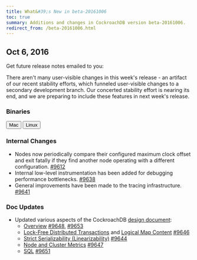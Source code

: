 ```yaml
---
title: What&#39;s New in beta-20161006
toc: true
summary: Additions and changes in CockroachDB version beta-20161006.
redirect_from: /beta-20161006.html
---
```


## Oct 6, 2016

Get future release notes emailed to you:

<div class="hubspot-install-form install-form-1 clearfix">
    <script>
        hbspt.forms.create({ 
            css: '',
            cssClass: 'install-form',
            portalId: '1753393',
            formId: '39686297-81d2-45e7-a73f-55a596a8d5ff',
            formInstanceId: 1,
            target: '.install-form-1'
        });
    </script>
</div>

There aren't many user-visible changes in this week's release - an artifact of our recent stability efforts, which funneled user-visible changes to a secondary development branch. Our concerted stability effort is nearing its end, and we are preparing to include these features in next week's release.

### Binaries

<div id="os-tabs" class="clearfix">
    <a href="https://binaries.cockroachdb.com/cockroach-beta-20161006.darwin-10.9-amd64.tgz"><button id="mac" data-eventcategory="mac-binary-release-notes">Mac</button></a>
    <a href="https://binaries.cockroachdb.com/cockroach-beta-20161006.linux-amd64.tgz"><button id="linux" data-eventcategory="linux-binary-release-notes">Linux</button></a>
</div>

### Internal Changes

- Nodes now periodically compare their configured maximum clock offset and exit fatally if they find another node operating with a different configuration. [#9612](https://github.com/cockroachdb/cockroach/pull/9612)
- Internal low-level instrumentation has been added for debugging performance bottlenecks. [#9638](https://github.com/cockroachdb/cockroach/pull/9638)
- General improvements have been made to the tracing infrastructure. [#9641](https://github.com/cockroachdb/cockroach/pull/9641)

### Doc Updates

- Updated various aspects of the CockroachDB [design document](https://github.com/cockroachdb/cockroach/blob/master/docs/design.md):
    - [Overview](https://github.com/cockroachdb/cockroach/blob/master/docs/design.md#overview) [#9648](https://github.com/cockroachdb/cockroach/pull/9648), [#9653](https://github.com/cockroachdb/cockroach/pull/9653)
    - [Lock-Free Distributed Transactions](https://github.com/cockroachdb/cockroach/blob/master/docs/design.md#lock-free-distributed-transactions) and [Logical Map Content](https://github.com/cockroachdb/cockroach/blob/master/docs/design.md#logical-map-content) [#9646](https://github.com/cockroachdb/cockroach/pull/9646)
    - [Strict Serializability (Linearizability)](https://github.com/cockroachdb/cockroach/blob/master/docs/design.md#strict-serializability-linearizability) [#9644](https://github.com/cockroachdb/cockroach/pull/9644)
    - [Node and Cluster Metrics](https://github.com/cockroachdb/cockroach/blob/master/docs/design.md#node-and-cluster-metrics) [#9647](https://github.com/cockroachdb/cockroach/pull/9647)
    - [SQL](https://github.com/cockroachdb/cockroach/blob/master/docs/design.md#sql) [#9651](https://github.com/cockroachdb/cockroach/pull/9651)
